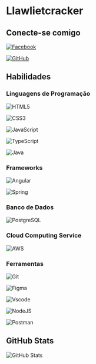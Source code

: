 # Llawlietcracker

## Conecte-se comigo

[![Facebook](https://img.shields.io/badge/Facebook-1877F2?style=for-the-badge&logo=facebook&logoColor=white)](https://www.facebook.com)

[![GitHub](https://img.shields.io/badge/GitHub-100000?style=for-the-badge&logo=github&logoColor=white)](https://github.com/llawlietcracker)

## Habilidades
### Linguagens de Programação

![HTML5](https://img.shields.io/badge/HTML5-E34F26?style=for-the-badge&logo=html5&logoColor=white)

![CSS3](https://img.shields.io/badge/CSS3-1572B6?style=for-the-badge&logo=css3&logoColor=white)

![JavaScript](https://img.shields.io/badge/JavaScript-F7DF1E?style=for-the-badge&logo=javascript&logoColor=black)

![TypeScript](https://img.shields.io/badge/TypeScript-007ACC?style=for-the-badge&logo=typescript&logoColor=white)

![Java](https://img.shields.io/badge/java-%23ED8B00.svg?style=for-the-badge&logo=openjdk&logoColor=white)

### Frameworks

![Angular](https://img.shields.io/badge/Angular-DD0031?style=for-the-badge&logo=angular&logoColor=white)

![Spring](https://img.shields.io/badge/spring-%236DB33F.svg?style=for-the-badge&logo=spring&logoColor=white)

### Banco de Dados

![PostgreSQL](https://img.shields.io/badge/PostgreSQL-000?style=for-the-badge&logo=postgresql)

### Cloud Computing Service

![AWS](https://img.shields.io/badge/AWS-000.svg?style=for-the-badge&logo=amazon-aws&logoColor=white)

### Ferramentas

![Git](https://img.shields.io/badge/GIT-E44C30?style=for-the-badge&logo=git&logoColor=white)

![Figma](https://img.shields.io/badge/Figma-696969?style=for-the-badge&logo=figma&logoColor=figma)

![Vscode](https://img.shields.io/badge/Vscode-007ACC?style=for-the-badge&logo=visual-studio-code&logoColor=white)

![NodeJS](https://img.shields.io/badge/node.js-6DA55F?style=for-the-badge&logo=node.js&logoColor=white)

![Postman](https://img.shields.io/badge/Postman-FF6C37.svg?style=for-the-badge&logo=Postman&logoColor=white)

## GitHub Stats

![GitHub Stats](https://github-readme-stats.vercel.app/api?username=llawlietcracker&theme=transparent&bg_color=000&border_color=30A3DC&show_icons=true&icon_color=30A3DC&title_color=E94D5F&text_color=FFF)


